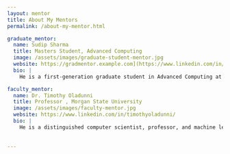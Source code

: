 ```yaml
---
layout: mentor
title: About My Mentors
permalink: /about-my-mentor.html

graduate_mentor:
  name: Sudip Sharma
  title: Masters Student, Advanced Computing
  image: /assets/images/graduate-student-mentor.jpg
  website: https://gradmentor.example.com](https://www.linkedin.com/in/nxxis/
  bio: |
    He is a first-generation graduate student in Advanced Computing at Morgan State University. His academic journey includes researching proactive methods for ensuring fairness in AI systems in healthcare, addressing biases in AI-powered tools to promote equitable outcomes for all patient groups under the guidance of Dr. Blessing Ojeme. He is passionate about leveraging technology to solve real-world problems, and he is also eager to collaborate on innovative projects in software engineering, AI, or data science.

faculty_mentor:
  name: Dr. Timothy Oladunni
  title: Professor , Morgan State University
  image: /assets/images/faculty-mentor.jpg
  website: https://www.linkedin.com/in/timothyoladunni/
  bio: |
    He is a distinguished computer scientist, professor, and machine learning researcher specializing in biomedical signal processing, natural language processing, deep learning, and multimodal AI architectures. With a background in electrical engineering, Timothy has dedicated his research to advancing ECG signal analysis, natural language processing, and pattern recognition.
    
   
---
```

